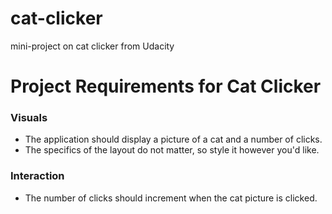 # cat-clicker
mini-project on cat clicker from Udacity

# Project Requirements for Cat Clicker

### Visuals
- The application should display a picture of a cat and a number of clicks.
- The specifics of the layout do not matter, so style it however you'd like.
### Interaction
- The number of clicks should increment when the cat picture is clicked.
